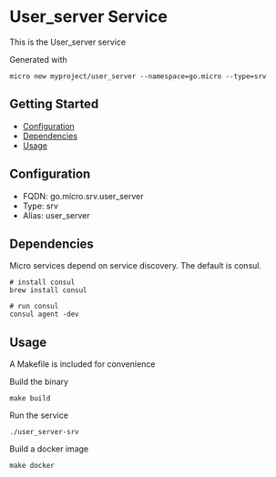 # User_server Service

This is the User_server service

Generated with

```
micro new myproject/user_server --namespace=go.micro --type=srv
```

## Getting Started

- [Configuration](#configuration)
- [Dependencies](#dependencies)
- [Usage](#usage)

## Configuration

- FQDN: go.micro.srv.user_server
- Type: srv
- Alias: user_server

## Dependencies

Micro services depend on service discovery. The default is consul.

```
# install consul
brew install consul

# run consul
consul agent -dev
```

## Usage

A Makefile is included for convenience

Build the binary

```
make build
```

Run the service
```
./user_server-srv
```

Build a docker image
```
make docker
```